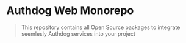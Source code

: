 # Authdog Web Monorepo

> This repository contains all Open Source packages to integrate seemlesly Authdog services into your project
